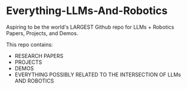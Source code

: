 # Everything-LLMs-And-Robotics
Aspiring to be the world's LARGEST Github repo for LLMs + Robotics Papers, Projects, and Demos.  

This repo contains: 
* RESEARCH PAPERS 
* PROJECTS 
* DEMOS 
* EVERYTHING POSSIBLY RELATED TO THE INTERSECTION OF LLMs AND ROBOTICS


